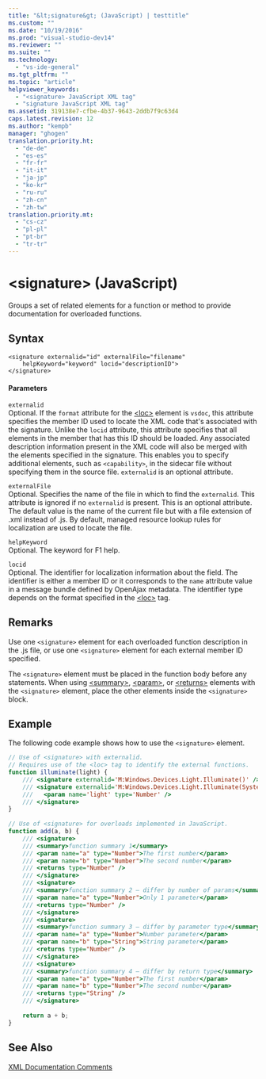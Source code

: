 ```yaml
---
title: "&lt;signature&gt; (JavaScript) | testtitle"
ms.custom: ""
ms.date: "10/19/2016"
ms.prod: "visual-studio-dev14"
ms.reviewer: ""
ms.suite: ""
ms.technology: 
  - "vs-ide-general"
ms.tgt_pltfrm: ""
ms.topic: "article"
helpviewer_keywords: 
  - "<signature> JavaScript XML tag"
  - "signature JavaScript XML tag"
ms.assetid: 319138e7-cfbe-4b37-9643-2ddb7f9c63d4
caps.latest.revision: 12
ms.author: "kempb"
manager: "ghogen"
translation.priority.ht: 
  - "de-de"
  - "es-es"
  - "fr-fr"
  - "it-it"
  - "ja-jp"
  - "ko-kr"
  - "ru-ru"
  - "zh-cn"
  - "zh-tw"
translation.priority.mt: 
  - "cs-cz"
  - "pl-pl"
  - "pt-br"
  - "tr-tr"
---
```

# &lt;signature&gt; (JavaScript)
Groups a set of related elements for a function or method to provide documentation for overloaded functions.  
  
## Syntax  
  
```  
<signature externalid="id" externalFile="filename"  
    helpKeyword="keyword" locid="descriptionID">  
</signature>   
```  
  
#### Parameters  
 `externalid`  
 Optional. If the `format` attribute for the [\<loc>](../ide/-loc---javascript-.md) element is `vsdoc`, this attribute specifies the member ID used to locate the XML code that's associated with the signature. Unlike the `locid` attribute, this attribute specifies that all elements in the member that has this ID should be loaded. Any associated description information present in the XML code will also be merged with the elements specified in the signature. This enables you to specify additional elements, such as `<capability>`, in the sidecar file without specifying them in the source file. `externalid` is an optional attribute.  
  
 `externalFile`  
 Optional. Specifies the name of the file in which to find the `externalid`. This attribute is ignored if no `externalid` is present. This is an optional attribute. The default value is the name of the current file but with a file extension of .xml instead of .js. By default, managed resource lookup rules for localization are used to locate the file.  
  
 `helpKeyword`  
 Optional. The keyword for F1 help.  
  
 `locid`  
 Optional. The identifier for localization information about the field. The identifier is either a member ID or it corresponds to the `name` attribute value in a message bundle defined by OpenAjax metadata. The identifier type depends on the format specified in the [\<loc>](../ide/-loc---javascript-.md) tag.  
  
## Remarks  
 Use one `<signature>` element for each overloaded function description in the .js file, or use one `<signature>` element for each external member ID specified.  
  
 The `<signature>` element must be placed in the function body before any statements. When using [\<summary>](../ide/-summary---javascript-.md), [\<param>](../ide/-param---javascript-.md), or [\<returns>](../ide/-returns---javascript-.md) elements with the `<signature>` element, place the other elements inside the `<signature>` block.  
  
## Example  
 The following code example shows how to use the `<signature>` element.  
  
```javascript  
// Use of <signature> with externalid.  
// Requires use of the <loc> tag to identify the external functions.  
function illuminate(light) {  
    /// <signature externalid='M:Windows.Devices.Light.Illuminate()' />  
    /// <signature externalid='M:Windows.Devices.Light.Illuminate(System.Int32)'>  
    ///   <param name='light' type='Number' />  
    /// </signature>  
}  
  
// Use of <signature> for overloads implemented in JavaScript.  
function add(a, b) {  
    /// <signature>  
    /// <summary>function summary 1</summary>  
    /// <param name="a" type="Number">The first number</param>  
    /// <param name="b" type="Number">The second number</param>  
    /// <returns type="Number" />  
    /// </signature>  
    /// <signature>  
    /// <summary>function summary 2 – differ by number of params</summary>  
    /// <param name="a" type="Number">Only 1 parameter</param>  
    /// <returns type="Number" />  
    /// </signature>  
    /// <signature>  
    /// <summary>function summary 3 – differ by parameter type</summary>  
    /// <param name="a" type="Number">Number parameter</param>  
    /// <param name="b" type="String">String parameter</param>  
    /// <returns type="Number" />  
    /// </signature>  
    /// <signature>  
    /// <summary>function summary 4 – differ by return type</summary>  
    /// <param name="a" type="Number">The first number</param>  
    /// <param name="b" type="Number">The second number</param>  
    /// <returns type="String" />  
    /// </signature>  
  
    return a + b;  
}  
```  
  
## See Also  
 [XML Documentation Comments](../ide/xml-documentation-comments--javascript-.md)